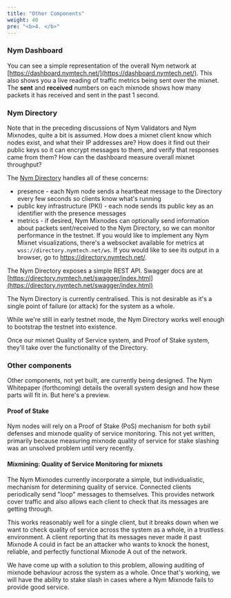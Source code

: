 ```yaml
---
title: "Other Components"
weight: 40
pre: "<b>4. </b>"
---
```


### Nym Dashboard

You can see a simple representation of the overall Nym network at [https://dashboard.nymtech.net/](https://dashboard.nymtech.net/). This also shows you a live reading of traffic metrics being sent over the mixnet. The **sent** and **received** numbers on each mixnode shows how many packets it has received and sent in the past 1 second.

### Nym Directory

Note that in the preceding discussions of Nym Validators and Nym Mixnodes, quite a bit is assumed. How does a mixnet client know which nodes exist, and what their IP addresses are? How does it find out their public keys so it can encrypt messages to them, and verify that responses came from them? How can the dashboard measure overall mixnet throughput?

The [Nym Directory](https://github.com/nymtech/nym-directory) handles all of these concerns:

* presence - each Nym node sends a heartbeat message to the Directory every few seconds so clients know what's running
* public key infrastructure (PKI) - each node sends its public key as an identifier with the presence messages
* metrics - if desired, Nym Mixnodes can optionally send information about packets sent/received to the Nym Directory, so we can monitor performance in the testnet. If you would like to implement any Nym Mixnet visualizations, there's a websocket available for metrics at `wss://directory.nymtech.net/ws`. If you would like to see its output in a browser, go to https://directory.nymtech.net/.

The Nym Directory exposes a simple REST API. Swagger docs are at [https://directory.nymtech.net/swagger/index.html](https://directory.nymtech.net/swagger/index.html)

The Nym Directory is currently centralised. This is not desirable as it's a single point of failure (or attack) for the system as a whole.

While we're still in early testnet mode, the Nym Directory works well enough to bootstrap the testnet into existence.

Once our mixnet Quality of Service system, and Proof of Stake system, they'll take over the functionality of the Directory.

### Other components

Other components, not yet built, are currently being designed. The Nym Whitepaper (forthcoming) details the overall system design and how these parts will fit in. But here's a preview.

#### Proof of Stake

Nym nodes will rely on a Proof of Stake (PoS) mechanism for both sybil defenses and mixnode quality of service monitoring. This not yet written, primarily because measuring mixnode quality of service for stake slashing was an unsolved problem until very recently.

#### Mixmining: Quality of Service Monitoring for mixnets

The Nym Mixnodes currently incorporate a simple, but individualistic, mechanism for determining quality of service. Connected clients periodically send "loop" messages to themselves. This provides network cover traffic and also allows each client to check that its messages are getting through.

This works reasonably well for a single client, but it breaks down when we want to check quality of service across the system as a whole, in a trustless environment. A client reporting that its messages never made it past Mixnode A could in fact be an attacker who wants to knock the honest, reliable, and perfectly functional Mixnode A out of the network.

We have come up with a solution to this problem, allowing auditing of mixnode behaviour across the system as a whole. Once that's working, we will have the ability to stake slash in cases where a Nym Mixnode fails to provide good service.

